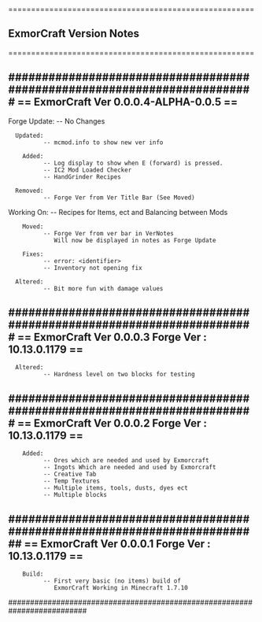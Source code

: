 ======================================================
## ExmorCraft Version Notes ##
======================================================



#########################################################################
== ExmorCraft Ver 0.0.0.4-ALPHA-0.0.5                                  ==
-------------------------------------------------------------------------

 Forge Update:
              -- No Changes

      Updated:
              -- mcmod.info to show new ver info

        Added:
              -- Log display to show when E (forward) is pressed.
              -- IC2 Mod Loaded Checker
              -- HandGrinder Recipes

      Removed:
              -- Forge Ver from Ver Title Bar (See Moved)

   Working On:
              -- Recipes for Items, ect and Balancing between Mods

        Moved:
              -- Forge Ver from ver bar in VerNotes
                 Will now be displayed in notes as Forge Update

        Fixes:
              -- error: <identifier>
              -- Inventory not opening fix

      Altered:
              -- Bit more fun with damage values



#########################################################################
== ExmorCraft Ver 0.0.0.3             Forge Ver : 10.13.0.1179         ==
-------------------------------------------------------------------------

      Altered:
              -- Hardness level on two blocks for testing



#########################################################################
== ExmorCraft Ver 0.0.0.2             Forge Ver : 10.13.0.1179         ==
-------------------------------------------------------------------------

        Added:
              -- Ores which are needed and used by Exmorcraft
              -- Ingots Which are needed and used by Exmorcraft
              -- Creative Tab
              -- Temp Textures
              -- Multiple items, tools, dusts, dyes ect
              -- Multiple blocks


##########################################################################
== ExmorCraft Ver 0.0.0.1             Forge Ver : 10.13.0.1179          ==
--------------------------------------------------------------------------


        Build:
              -- First very basic (no items) build of
                 ExmorCraft Working in Minecraft 1.7.10

##########################################################################